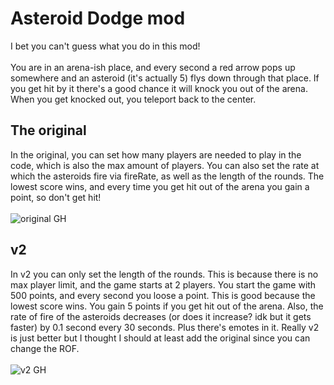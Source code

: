 # Asteroid Dodge mod
I bet you can't guess what you do in this mod!\
\
You are in an arena-ish place, and every second a red arrow pops up somewhere and an asteroid (it's actually 5) flys down through that place. If you get hit by it there's a good chance it will knock you out of the arena.
When you get knocked out, you teleport back to the center.
## The original
In the original, you can set how many players are needed to play in the code, which is also the max amount of players. You can also set the rate at which the asteroids fire via fireRate, as well as the length of the rounds.
The lowest score wins, and every time you get hit out of the arena you gain a point, so don't get hit!
\
\
![original GH](https://github.com/seaweed32/Starblast-Mods/assets/132213277/74a7881f-2752-48cf-a310-59f88f6bf0c3)
## v2
In v2 you can only set the length of the rounds. This is because there is no max player limit, and the game starts at 2 players. 
You start the game with 500 points, and every second you loose a point. This is good because the lowest score wins. You gain 5 points if you get hit out of the arena.
Also, the rate of fire of the asteroids decreases (or does it increase? idk but it gets faster) by 0.1 second every 30 seconds. 
Plus there's emotes in it. Really v2 is just better but I thought I should at least add the original since you can change the ROF.
\
\
![v2 GH](https://github.com/seaweed32/Starblast-Mods/assets/132213277/c05331ee-9de6-4a44-a14e-d3d119ea158b)
